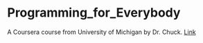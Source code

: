 # Programming_for_Everybody
A Coursera course from University of Michigan by Dr. Chuck.
[Link](https://www.coursera.org/learn/python)
